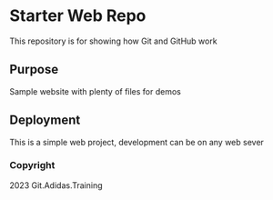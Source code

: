 # Starter Web Repo

This repository is for showing how Git and GitHub work

## Purpose

Sample website with plenty of files for demos

## Deployment

This is a simple web project, development can be on any web sever

### Copyright

2023 Git.Adidas.Training